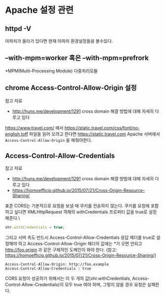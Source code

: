 # Apache 설정 관련

## httpd -V
아파치가 올라가 있다면 현재 아파치 환경설정들을 볼수있다.

##  –with-mpm=worker 혹은 –with-mpm=prefrork

*MPM(Multi-Processing Module) 다중처리모듈

## chrome Access-Control-Allow-Origin 설정

참고 자료
- http://huns.me/development/1291  cross domain 해결 방법에 대해 자세히 다루고 있다

https://www.travel.com/ 에서 https://static.travel.com/css/font/no-english.toff 파일을 읽어 오려고 한다면
https://static.travel.com Apache 서버에서 `Access-Control-Allow-Origin` 을 해줘야한다.


## Access-Control-Allow-Credentials

참고 자료
- http://huns.me/development/1291  cross domain 해결 방법에 대해 자세히 다루고 있다
- https://homoefficio.github.io/2015/07/21/Cross-Origin-Resource-Sharing/

표준 CORS는 기본적으로 요청을 보낼 때 쿠키를 전송하지 않는다. 쿠키를 요청에 포함하고 싶다면 XMLHttpRequest 객체의 withCredentials 프로퍼티 값을 true로 설정해준다.\

```javascript
xhr.withCredentials = true;
```

그리고 서버 측도 반드시 Access-Control-Allow-Credentials 응답 헤더를 true로 설정해야 하고 Access-Control-Allow-Origin 헤더의 값에는 *가 오면 안되고 http://foo.origin 과 같은 구체적인 도메인이 와야 한다. (참고: https://homoefficio.github.io/2015/07/21/Cross-Origin-Resource-Sharing/)

```
Access-Control-Allow-Origin: http://foo.example
Access-Control-Allow-Credentials : true
```

CORS 요청이 성공하기 위해서는 이 두 개의 값(xhr.withCredentials, Access-Control-Allow-Credentials)이 모두 true 여야 하며, 그렇지 않을 경우 요청은 실패한다.